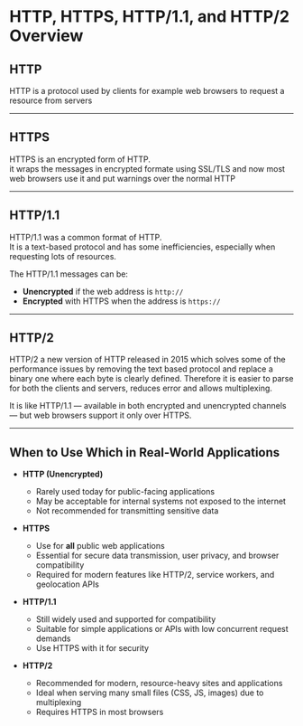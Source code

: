 # HTTP, HTTPS, HTTP/1.1, and HTTP/2 Overview

## HTTP
HTTP is a protocol used by clients for example web browsers to request a resource from servers

---

## HTTPS
HTTPS is an encrypted form of HTTP.  
it wraps the messages in encrypted formate using SSL/TLS and now most web browsers use it and put warnings over the normal HTTP

---

## HTTP/1.1
HTTP/1.1 was a common format of HTTP.  
It is a text-based protocol and has some inefficiencies, especially when requesting lots of resources.

The HTTP/1.1 messages can be:
- **Unencrypted** if the web address is `http://`
- **Encrypted** with HTTPS when the address is `https://`

---

## HTTP/2
HTTP/2  a new version of HTTP released in 2015 which solves some of the performance issues by removing the text based protocol and replace a binary one where each byte is clearly defined. Therefore it is easier to parse for both the clients and servers, reduces error and allows multiplexing.

It is like HTTP/1.1 — available in both encrypted and unencrypted channels — but web browsers support it only over HTTPS.

---

## When to Use Which in Real-World Applications

- **HTTP (Unencrypted)**
    - Rarely used today for public-facing applications
    - May be acceptable for internal systems not exposed to the internet
    - Not recommended for transmitting sensitive data

- **HTTPS**
    - Use for **all** public web applications
    - Essential for secure data transmission, user privacy, and browser compatibility
    - Required for modern features like HTTP/2, service workers, and geolocation APIs

- **HTTP/1.1**
    - Still widely used and supported for compatibility
    - Suitable for simple applications or APIs with low concurrent request demands
    - Use HTTPS with it for security

- **HTTP/2**
    - Recommended for modern, resource-heavy sites and applications
    - Ideal when serving many small files (CSS, JS, images) due to multiplexing
    - Requires HTTPS in most browsers
